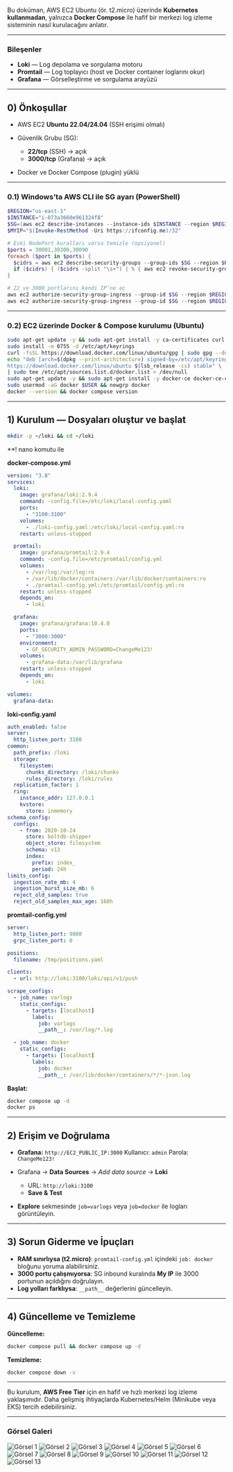 Bu doküman, AWS EC2 Ubuntu (ör. t2.micro) üzerinde **Kubernetes kullanmadan**, yalnızca **Docker Compose** ile hafif bir merkezi log izleme sisteminin nasıl kurulacağını anlatır.

---

### **Bileşenler**

* **Loki** — Log depolama ve sorgulama motoru
* **Promtail** — Log toplayıcı (host ve Docker container loglarını okur)
* **Grafana** — Görselleştirme ve sorgulama arayüzü

---

## 0) Önkoşullar

* AWS EC2 **Ubuntu 22.04/24.04** (SSH erişimi olmalı)
* Güvenlik Grubu (SG):

  * **22/tcp** (SSH) → açık
  * **3000/tcp** (Grafana) → açık
* Docker ve Docker Compose (plugin) yüklü

---

### 0.1) Windows’ta AWS CLI ile SG ayarı (PowerShell)

```powershell
$REGION="us-east-1"
$INSTANCE="i-073a3660e961324f8"
$SG=(aws ec2 describe-instances --instance-ids $INSTANCE --region $REGION --query "Reservations[0].Instances[0].SecurityGroups[0].GroupId" --output text)
$MYIP="$(Invoke-RestMethod -Uri https://ifconfig.me)/32"

# Eski NodePort kuralları varsa temizle (opsiyonel)
$ports = 30001,30300,30090
foreach ($port in $ports) {
  $cidrs = aws ec2 describe-security-groups --group-ids $SG --region $REGION --query "SecurityGroups[0].IpPermissions[?FromPort==`$port && IpProtocol=='tcp'].IpRanges[].CidrIp" --output text
  if ($cidrs) { ($cidrs -split "\s+") | % { aws ec2 revoke-security-group-ingress --group-id $SG --region $REGION --protocol tcp --port $port --cidr $_ } }
}

# 22 ve 3000 portlarını kendi IP’ne aç
aws ec2 authorize-security-group-ingress --group-id $SG --region $REGION --protocol tcp --port 22   --cidr $MYIP
aws ec2 authorize-security-group-ingress --group-id $SG --region $REGION --protocol tcp --port 3000 --cidr $MYIP
```

---

### 0.2) EC2 üzerinde Docker & Compose kurulumu (Ubuntu)

```bash
sudo apt-get update -y && sudo apt-get install -y ca-certificates curl gnupg lsb-release
sudo install -m 0755 -d /etc/apt/keyrings
curl -fsSL https://download.docker.com/linux/ubuntu/gpg | sudo gpg --dearmor -o /etc/apt/keyrings/docker.gpg
echo "deb [arch=$(dpkg --print-architecture) signed-by=/etc/apt/keyrings/docker.gpg] \
https://download.docker.com/linux/ubuntu $(lsb_release -cs) stable" \
| sudo tee /etc/apt/sources.list.d/docker.list > /dev/null
sudo apt-get update -y && sudo apt-get install -y docker-ce docker-ce-cli containerd.io docker-buildx-plugin docker-compose-plugin
sudo usermod -aG docker $USER && newgrp docker
docker --version && docker compose version
```

---

## 1) Kurulum — Dosyaları oluştur ve başlat

```bash
mkdir -p ~/loki && cd ~/loki
```

**! nano komutu ile

**docker-compose.yml**

```yaml
version: "3.8"
services:
  loki:
    image: grafana/loki:2.9.4
    command: -config.file=/etc/loki/local-config.yaml
    ports:
      - "3100:3100"
    volumes:
      - ./loki-config.yaml:/etc/loki/local-config.yaml:ro
    restart: unless-stopped

  promtail:
    image: grafana/promtail:2.9.4
    command: -config.file=/etc/promtail/config.yml
    volumes:
      - /var/log:/var/log:ro
      - /var/lib/docker/containers:/var/lib/docker/containers:ro
      - ./promtail-config.yml:/etc/promtail/config.yml:ro
    restart: unless-stopped
    depends_on:
      - loki

  grafana:
    image: grafana/grafana:10.4.0
    ports:
      - "3000:3000"
    environment:
      - GF_SECURITY_ADMIN_PASSWORD=ChangeMe123!
    volumes:
      - grafana-data:/var/lib/grafana
    restart: unless-stopped
    depends_on:
      - loki

volumes:
  grafana-data:
```

**loki-config.yaml**

```yaml
auth_enabled: false
server:
  http_listen_port: 3100
common:
  path_prefix: /loki
  storage:
    filesystem:
      chunks_directory: /loki/chunks
      rules_directory: /loki/rules
  replication_factor: 1
  ring:
    instance_addr: 127.0.0.1
    kvstore:
      store: inmemory
schema_config:
  configs:
    - from: 2020-10-24
      store: boltdb-shipper
      object_store: filesystem
      schema: v13
      index:
        prefix: index_
        period: 24h
limits_config:
  ingestion_rate_mb: 4
  ingestion_burst_size_mb: 6
  reject_old_samples: true
  reject_old_samples_max_age: 168h
```

**promtail-config.yml**

```yaml
server:
  http_listen_port: 9080
  grpc_listen_port: 0

positions:
  filename: /tmp/positions.yaml

clients:
  - url: http://loki:3100/loki/api/v1/push

scrape_configs:
  - job_name: varlogs
    static_configs:
      - targets: [localhost]
        labels:
          job: varlogs
          __path__: /var/log/*.log

  - job_name: docker
    static_configs:
      - targets: [localhost]
        labels:
          job: docker
          __path__: /var/lib/docker/containers/*/*-json.log
```

**Başlat:**

```bash
docker compose up -d
docker ps
```

---

## 2) Erişim ve Doğrulama

* **Grafana:** `http://EC2_PUBLIC_IP:3000`
  Kullanıcı: `admin`
  Parola: `ChangeMe123!`
* Grafana → **Data Sources** → *Add data source* → **Loki**

  * URL: `http://loki:3100`
  * **Save & Test**
* **Explore** sekmesinde `job=varlogs` veya `job=docker` ile logları görüntüleyin.

---

## 3) Sorun Giderme ve İpuçları

* **RAM sınırlıysa (t2.micro)**: `promtail-config.yml` içindeki `job: docker` bloğunu yoruma alabilirsiniz.
* **3000 portu çalışmıyorsa**: SG inbound kuralında **My IP** ile 3000 portunun açıldığını doğrulayın.
* **Log yolları farklıysa**: `__path__` değerlerini güncelleyin.

---

## 4) Güncelleme ve Temizleme

**Güncelleme:**

```bash
docker compose pull && docker compose up -d
```

**Temizleme:**

```bash
docker compose down -v
```

---

Bu kurulum, **AWS Free Tier** için en hafif ve hızlı merkezi log izleme yaklaşımıdır.
Daha gelişmiş ihtiyaçlarda Kubernetes/Helm (Minikube veya EKS) tercih edebilirsiniz.

---

### Görsel Galeri

![Görsel 1](images/1.png)
![Görsel 2](images/2.png)
![Görsel 3](images/3.png)
![Görsel 4](images/4.png)
![Görsel 5](images/5.png)
![Görsel 6](images/6.png)
![Görsel 7](images/7.png)
![Görsel 8](images/8.png)
![Görsel 9](images/9.png)
![Görsel 10](images/10.png)
![Görsel 11](images/11.png)
![Görsel 12](images/12.png)
![Görsel 13](images/13.png)

